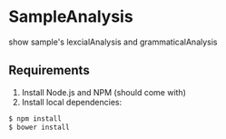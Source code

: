 # SampleAnalysis
show sample's lexcialAnalysis and grammaticalAnalysis 
## Requirements
  1. Install Node.js and NPM (should come with)
  2. Install local dependencies:
```ruby
$ npm install
$ bower install
```

